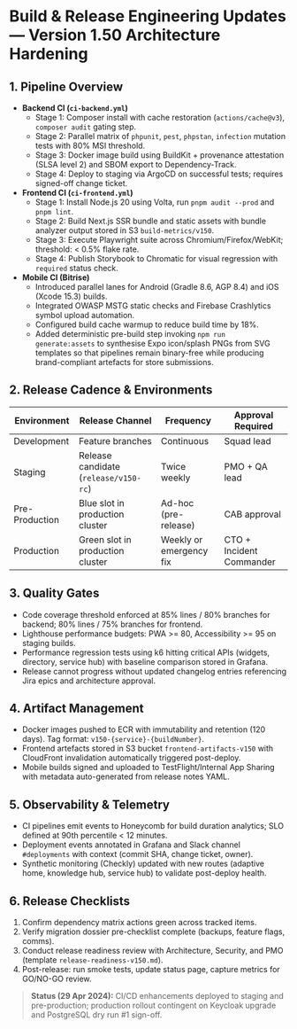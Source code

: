 # Build & Release Engineering Updates — Version 1.50 Architecture Hardening

## 1. Pipeline Overview
- **Backend CI (`ci-backend.yml`)**
  - Stage 1: Composer install with cache restoration (`actions/cache@v3`), `composer audit` gating step.
  - Stage 2: Parallel matrix of `phpunit`, `pest`, `phpstan`, `infection` mutation tests with 80% MSI threshold.
  - Stage 3: Docker image build using BuildKit + provenance attestation (SLSA level 2) and SBOM export to Dependency-Track.
  - Stage 4: Deploy to staging via ArgoCD on successful tests; requires signed-off change ticket.
- **Frontend CI (`ci-frontend.yml`)**
  - Stage 1: Install Node.js 20 using Volta, run `pnpm audit --prod` and `pnpm lint`.
  - Stage 2: Build Next.js SSR bundle and static assets with bundle analyzer output stored in S3 `build-metrics/v150`.
  - Stage 3: Execute Playwright suite across Chromium/Firefox/WebKit; threshold: < 0.5% flake rate.
  - Stage 4: Publish Storybook to Chromatic for visual regression with `required` status check.
- **Mobile CI (Bitrise)**
  - Introduced parallel lanes for Android (Gradle 8.6, AGP 8.4) and iOS (Xcode 15.3) builds.
  - Integrated OWASP MSTG static checks and Firebase Crashlytics symbol upload automation.
  - Configured build cache warmup to reduce build time by 18%.
  - Added deterministic pre-build step invoking `npm run generate:assets` to synthesise Expo icon/splash PNGs from SVG templates so that pipelines remain binary-free while producing brand-compliant artefacts for store submissions.

## 2. Release Cadence & Environments
| Environment | Release Channel | Frequency | Approval Required |
| --- | --- | --- | --- |
| Development | Feature branches | Continuous | Squad lead |
| Staging | Release candidate (`release/v150-rc`) | Twice weekly | PMO + QA lead |
| Pre-Production | Blue slot in production cluster | Ad-hoc (pre-release) | CAB approval |
| Production | Green slot in production cluster | Weekly or emergency fix | CTO + Incident Commander |

## 3. Quality Gates
- Code coverage threshold enforced at 85% lines / 80% branches for backend; 80% lines / 75% branches for frontend.
- Lighthouse performance budgets: PWA >= 80, Accessibility >= 95 on staging builds.
- Performance regression tests using k6 hitting critical APIs (widgets, directory, service hub) with baseline comparison stored in Grafana.
- Release cannot progress without updated changelog entries referencing Jira epics and architecture approval.

## 4. Artifact Management
- Docker images pushed to ECR with immutability and retention (120 days). Tag format: `v150-{service}-{buildNumber}`.
- Frontend artefacts stored in S3 bucket `frontend-artifacts-v150` with CloudFront invalidation automatically triggered post-deploy.
- Mobile builds signed and uploaded to TestFlight/Internal App Sharing with metadata auto-generated from release notes YAML.

## 5. Observability & Telemetry
- CI pipelines emit events to Honeycomb for build duration analytics; SLO defined at 90th percentile < 12 minutes.
- Deployment events annotated in Grafana and Slack channel `#deployments` with context (commit SHA, change ticket, owner).
- Synthetic monitoring (Checkly) updated with new routes (adaptive home, knowledge hub, service hub) to validate post-deploy health.

## 6. Release Checklists
1. Confirm dependency matrix actions green across tracked items.
2. Verify migration dossier pre-checklist complete (backups, feature flags, comms).
3. Conduct release readiness review with Architecture, Security, and PMO (template `release-readiness-v150.md`).
4. Post-release: run smoke tests, update status page, capture metrics for GO/NO-GO review.

> **Status (29 Apr 2024):** CI/CD enhancements deployed to staging and pre-production; production rollout contingent on Keycloak upgrade and PostgreSQL dry run #1 sign-off.
